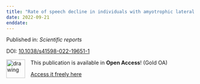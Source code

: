 ```yaml
---
title: "Rate of speech decline in individuals with amyotrophic lateral sclerosis."
date: 2022-09-21
enddate:
---
```


Published in: *Scientific reports*

DOI: [10.1038/s41598-022-19651-1](https://doi.org/10.1038/s41598-022-19651-1)

<img src="https://upload.wikimedia.org/wikipedia/commons/thumb/7/77/Open_Access_logo_PLoS_transparent.svg/800px-Open_Access_logo_PLoS_transparent.svg.png" alt="drawing" width="50" align="left"/> &nbsp;&nbsp;&nbsp;This publication is available in **Open Access**! (Gold OA)

&nbsp;&nbsp;&nbsp;<a href="https://www.nature.com/articles/s41598-022-19651-1.pdf">Access it freely here</a>

